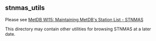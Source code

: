 ## stnmas_utils

Please see [MetDB WI15: Maintaining MetDB's Station List - STNMAS](https://metnet2/content/metdb-wi15-maintaining-metdbs-station-list-stnmas)

This directory may contain other utilities for browsing STNMAS at a later date.
